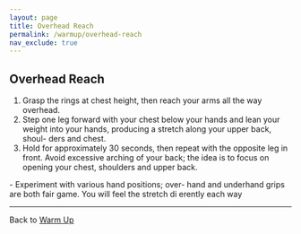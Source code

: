 ```yaml
---
layout: page
title: Overhead Reach
permalink: /warmup/overhead-reach
nav_exclude: true
---
```


## Overhead Reach

1. Grasp the rings at chest height, then reach your arms all the way overhead.
2. Step one leg forward with your chest below your hands and lean your weight into your hands, producing a stretch along your upper back, shoul- ders and chest.
3. Hold for approximately 30 seconds, then repeat with the opposite leg in front. Avoid excessive arching of your back; the idea is to focus on opening your chest, shoulders and upper back.
 
<div class="code-example" markdown="1">
  - Experiment with various hand positions; over- hand and underhand grips are both fair game. You will feel the stretch di erently each way
</div>

---

Back to [Warm Up](/warmup)